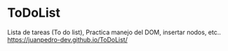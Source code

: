 # ToDoList
Lista de tareas (To do list), Practica manejo del DOM, insertar nodos, etc.. 
https://juanpedro-dev.github.io/ToDoList/
